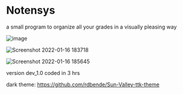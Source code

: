 # Notensys

a small program to organize all your grades in a visually pleasing way

![image](https://user-images.githubusercontent.com/68354546/150167173-f3760765-a12a-4343-a867-4b373c611348.png)

![Screenshot 2022-01-16 183718](https://user-images.githubusercontent.com/68354546/149671853-8ffa1198-3211-4462-8aed-8f75234cf331.png)

![Screenshot 2022-01-16 185645](https://user-images.githubusercontent.com/68354546/149671855-d4380eba-a4fd-481b-a8ef-23d67d4e073a.png)

 
version dev_1.0 coded in 3 hrs

dark theme: https://github.com/rdbende/Sun-Valley-ttk-theme

